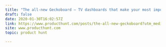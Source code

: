 ```yaml
---
title: "The all-new Geckoboard — TV dashboards that make your most important metrics visible"
draft: false
date: 2020-01-30T16:02:57Z
link: https://www.producthunt.com/posts/the-all-new-geckoboard?utm_medium=RSS&utm_source=hune
site: www.producthunt.com
topic: product hunt  

---
```

